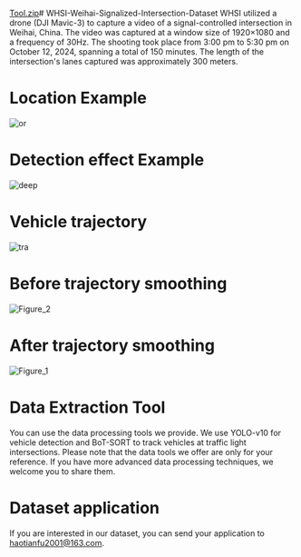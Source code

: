 [Tool.zip](https://github.com/user-attachments/files/21501005/Tool.zip)# WHSI-Weihai-Signalized-Intersection-Dataset
WHSI utilized a drone (DJI Mavic-3) to capture a video of a signal-controlled intersection in Weihai, China. The video was captured at a window size of 1920×1080 and a frequency of 30Hz. The shooting took place from 3:00 pm to 5:30 pm on October 12, 2024, spanning a total of 150 minutes. The length of the intersection's lanes captured was approximately 300 meters.
# Location Example
![or](https://github.com/user-attachments/assets/362031dd-d765-448c-ae29-b57179549eab)
# Detection effect Example
![deep](https://github.com/user-attachments/assets/db3c8e2b-f2c2-45c9-920a-e7e739e26ee2)
# Vehicle trajectory
![tra](https://github.com/user-attachments/assets/240d62d9-3846-4e54-a189-0784b18f7801)
#  Before trajectory smoothing
![Figure_2](https://github.com/user-attachments/assets/88b4efa0-6f5d-4849-af0c-6c66860feb40)
#  After trajectory smoothing
![Figure_1](https://github.com/user-attachments/assets/08c812f7-6945-404d-9cc6-8147644d705c)
# Data Extraction Tool
You can use the data processing tools we provide. We use YOLO-v10 for vehicle detection and BoT-SORT to track vehicles at traffic light intersections. Please note that the data tools we offer are only for your reference. If you have more advanced data processing techniques, we welcome you to share them.
# Dataset application
If you are interested in our dataset, you can send your application to haotianfu2001@163.com.
